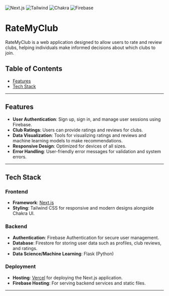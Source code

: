 ![Next.js](https://img.shields.io/badge/next.js-white?style=for-the-badge&logo=nextdotjs&logoColor=black) ![Tailwind](https://img.shields.io/badge/Tailwind_CSS-1a237e?style=for-the-badge&logo=tailwind-css&logoColor=38B2AC) ![Chakra](https://shields.io/badge/chakra--ui-212121?logo=chakraui&logoColor=84ffff&style=for-the-badge) ![Firebase](https://img.shields.io/badge/firebase-b71c1c?style=for-the-badge&logo=firebase&logoColor=ffe57f)
# RateMyClub
RateMyClub is a web application designed to allow users to rate and review clubs, helping individuals make informed decisions about which clubs to join.

## Table of Contents

- [Features](#features)
- [Tech Stack](#tech-stack)

---

## Features

- **User Authentication**: Sign up, sign in, and manage user sessions using Firebase.
- **Club Ratings**: Users can provide ratings and reviews for clubs.
- **Data Visualization**: Tools for visualizing ratings and reviews and machine learning models to make recommendations.
- **Responsive Design**: Optimized for devices of all sizes.
- **Error Handling**: User-friendly error messages for validation and system errors.

---

## Tech Stack

### Frontend
- **Framework**: [Next.js](https://nextjs.org/)
- **Styling**: Tailwind CSS for responsive and modern designs alongside Chakra UI.

### Backend
- **Authentication**: Firebase Authentication for secure user management.
- **Database**: Firestore for storing user data such as profiles, club reviews, and ratings.
- **Data Science/Machine Learning**: Flask (Python)

### Deployment
- **Hosting**: [Vercel](https://vercel.com/) for deploying the Next.js application.
- **Firebase Hosting**: For serving backend services and static files.
  
---
